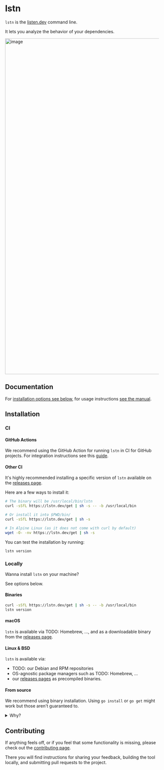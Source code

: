 # lstn

`lstn` is the [listen.dev](https://listen.dev) command line.

It lets you analyze the behavior of your dependencies.

<img width="1099" alt="image" src="https://user-images.githubusercontent.com/3413596/227450405-68c09d48-37f5-4bda-b5be-e9a3d642c0a9.png">

## Documentation

For [installation options see below](#installation), for usage instructions [see the manual](docs/cheatsheet.md).

## Installation

### CI

#### GitHub Actions

We recommend using the GitHub Action for running `lstn` in CI for GitHub projects. For integration instructions see this [guide](https://docs.listen.dev/lstn-github-action/quick-start).

#### Other CI

It's highly recommended installing a specific version of `lstn` available on the [releases page](https://github.com/listendev/lstn/releases/latest).

Here are a few ways to install it:

```bash
# The binary will be /usr/local/bin/lstn
curl -sSfL https://lstn.dev/get | sh -s -- -b /usr/local/bin

# Or install it into $PWD/bin/
curl -sSfL https://lstn.dev/get | sh -s

# In Alpine Linux (as it does not come with curl by default)
wget -O- -nv https://lstn.dev/get | sh -s
```

You can test the installation by running:

```bash
lstn version
```

### Locally

Wanna install `lstn` on your machine?

See options below.

#### Binaries

```bash
curl -sSfL https://lstn.dev/get | sh -s -- -b /usr/local/bin
lstn version
```

#### macOS

`lstn` is available via TODO: Homebrew, ..., and as a downloadable binary from the [releases page](https://github.com/listendev/lstn/releases/latest).

#### Linux & BSD

`lstn` is available via:

- TODO: our Debian and RPM repositories
- OS-agnostic package managers such as TODO: Homebrew, ...
- our [releases pages](https://github.com/listendev/lstn/releases/latest) as precompiled binaries.

#### From source

We recommend using binary installation. Using `go install` or `go get` might work but those aren't guaranteed to.

<details>
<summary>Why?</summary>
<ol>
<li>Some users use the <code>-u</code> flag for <code>go get</code> which upgrades our dependencies: we can not guarantee they work!</li>
<li>The <code>go.mod</code> replacement directive doesn't apply.</li>
<li>The <code>lstn</code> stability may depend on a user's Go version.</li>
<li>It allows installation from the main branch which can't be considered stable.</li>
<li>It is way slower than binary installation.</li>
</ol>
</details>

## Contributing

If anything feels off, or if you feel that some functionality is missing, please check out the [contributing page](.github/CONTRIBUTING.md).

There you will find instructions for sharing your feedback, building the tool locally, and submitting pull requests to the project.
